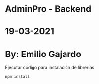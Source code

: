 # AdminPro - Backend
# 19-03-2021
# By: Emilio Gajardo

Ejecutar código para instalación de librerías
 ```
 npm install
 ```